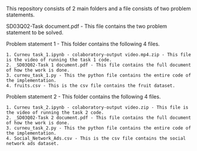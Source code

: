 This repository consists of 2 main folders and a file consists of two problem statements.

SD03Q02-Task document.pdf - This file contains the two problem statement to be solved.

Problem statement 1 - This folder contains the following 4 files.
    
    1. Curneu task_1.ipynb - colaboratory-output video.mp4.zip - This file is the video of running the task 1 code.
    2. _SD03Q02-Task 1 document.pdf - This file contains the full document of how the work is done.
    3. curneu_task_1.py - This the python file contains the entire code of the implementation.
    4. fruits.csv - This is the csv file contains the fruit dataset.
    
Problem statement 2 - This folder contains the following 4 files.

    1. Curneu task_2.ipynb - colaboratory-output video.zip - This file is the video of running the task 2 code.
    2. _SD03Q02-Task 2 document.pdf - This file contains the full document of how the work is done.
    3. curneu_task_2.py - This the python file contains the entire code of the implementation.
    4. Social_Network_Ads.csv - This is the csv file contains the social network ads dataset.


